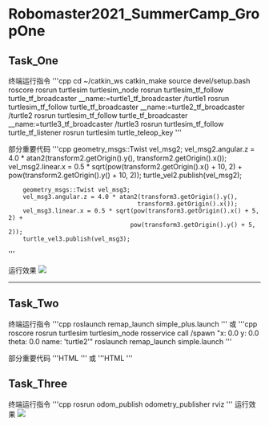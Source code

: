 # Robomaster2021_SummerCamp_GropOne

## Task_One

终端运行指令
'''cpp
cd ~/catkin_ws
catkin_make
source devel/setup.bash
roscore
rosrun turtlesim turtlesim_node
rosrun turtlesim_tf_follow turtle_tf_broadcaster __name:=turtle1_tf_broadcaster /turtle1
rosrun turtlesim_tf_follow turtle_tf_broadcaster __name:=turtle2_tf_broadcaster /turtle2
rosrun turtlesim_tf_follow turtle_tf_broadcaster __name:=turtle3_tf_broadcaster /turtle3
rosrun turtlesim_tf_follow turtle_tf_listener
rosrun turtlesim turtle_teleop_key
'''

部分重要代码
'''cpp
		geometry_msgs::Twist vel_msg2;
		vel_msg2.angular.z = 4.0 * atan2(transform2.getOrigin().y(),
				                        transform2.getOrigin().x());
		vel_msg2.linear.x = 0.5 * sqrt(pow(transform2.getOrigin().x() + 10, 2) +
				                      pow(transform2.getOrigin().y() + 10, 2));
		turtle_vel2.publish(vel_msg2);

		geometry_msgs::Twist vel_msg3;
		vel_msg3.angular.z = 4.0 * atan2(transform3.getOrigin().y(),
				                        transform3.getOrigin().x());
		vel_msg3.linear.x = 0.5 * sqrt(pow(transform3.getOrigin().x() + 5, 2) +
				                      pow(transform3.getOrigin().y() + 5, 2));
		turtle_vel3.publish(vel_msg3);
'''

运行效果
![](https://ftp.bmp.ovh/imgs/2021/07/94be9425507a9f91.jpg)

***
## Task_Two

终端运行指令
'''cpp
roslaunch remap_launch simple_plus.launch
'''
或
'''cpp
roscore
rosrun turtlesim turtlesim_node
rosservice call /spawn "x: 0.0 y: 0.0 theta: 0.0 name: 'turtle2'" 
roslaunch remap_launch simple.launch
'''

部分重要代码
'''HTML
<launch>
    <node pkg="turtlesim" type="turtle_teleop_key" name="turtle_teleop_key_as" output="screen">
        <remap from="/turtle1/cmd_vel" to="/turtle2/cmd_vel" /> 
    </node>
</launch>
'''
或
'''HTML
<node pkg="turtlesim" name="mimic" type="mimic">
<remap from="input" to="turtlesim1/turtle1"/>
<remap from="output" to="turtlesim2/turtle1"/>
</node>
'''

## Task_Three
终端运行指令
'''cpp
rosrun odom_publish odometry_publisher
rviz
'''
运行效果
![](https://ftp.bmp.ovh/imgs/2021/07/a8e2cd21452a63b0.jpg)
